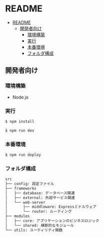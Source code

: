 # README

- [README](#readme)
  - [開発者向け](#開発者向け)
    - [環境構築](#環境構築)
    - [実行](#実行)
    - [本番環境](#本番環境)
    - [フォルダ構成](#フォルダ構成)

## 開発者向け

### 環境構築

- Node.js

### 実行

```bash
$ npm install
```

```bash
$ npm run dev
```

### 本番環境

```bash
$ npm run deploy
```

### フォルダ構成

```bash
src
├── config: 設定ファイル
├── frameworks
│   ├── database: データベース関連
│   ├── external: 外部サービス関連
│   └── web-server
│       ├── middleware: Expressミドルウェア
│       └── router: ルーティング
├── modules
│   ├── core: アプリケーションのビジネスロジック
│   └── shared: 横断的なモジュール
└── utils: ユーティリティ関数
```
